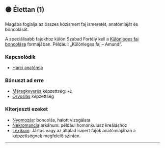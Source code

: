 ## 🟣 Élettan (1)

Magába foglalja az összes közismert faj ismeretét, anatómiáját és boncolását.

A speciálisabb fajokhoz külön Szabad Fortély kell a [Különleges faj boncolása](../fortelyok.szabad/kulonleges_faj_boncolasa.md) formájában. Például: „Különleges faj – Amund”.

### Kapcsolódik

- [Harci anatómia](../fortelyok.harci/harci_anatomia.md)

### Bónuszt ad erre

- [Méregkeverés](../kepzettsegek.primer.altalanos/meregkeveres.md) képzettség: `+2`
- [Orvoslás](../kepzettsegek.primer.altalanos/orvoslas.md) képzettség
### Kiterjeszti ezeket

- [Nyomozás](../kepzettsegek.primer.altalanos/nyomozas.md): boncolás, halott vizsgálata
- [Nekromancia](../kepzettsegek.primer.arkanumok/nekromancia.md) arkánum: például homonkulusz kreáláshoz
- [Lexikum](../kepzettsegek.szekunder/lexikum.md): Jártas vagy az általad ismert fajok anatómiájában a képzettségnek megfelelő szinten.

---
